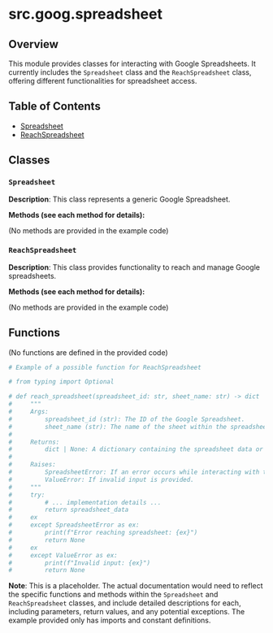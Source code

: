# src.goog.spreadsheet

## Overview

This module provides classes for interacting with Google Spreadsheets.  It currently includes the `Spreadsheet` class and the `ReachSpreadsheet` class, offering different functionalities for spreadsheet access.

## Table of Contents

* [Spreadsheet](#spreadsheet)
* [ReachSpreadsheet](#reachspreadsheet)

## Classes

### `Spreadsheet`

**Description**: This class represents a generic Google Spreadsheet.

**Methods (see each method for details):**

(No methods are provided in the example code)

### `ReachSpreadsheet`

**Description**: This class provides functionality to reach and manage Google spreadsheets.


**Methods (see each method for details):**

(No methods are provided in the example code)


## Functions

(No functions are defined in the provided code)


```python
# Example of a possible function for ReachSpreadsheet

# from typing import Optional

# def reach_spreadsheet(spreadsheet_id: str, sheet_name: str) -> dict | None:
#     """
#     Args:
#         spreadsheet_id (str): The ID of the Google Spreadsheet.
#         sheet_name (str): The name of the sheet within the spreadsheet.
#
#     Returns:
#         dict | None: A dictionary containing the spreadsheet data or None if an error occurs.
#
#     Raises:
#         SpreadsheetError: If an error occurs while interacting with the Google Spreadsheet API.
#         ValueError: If invalid input is provided.
#     """
#     try:
#         # ... implementation details ...
#         return spreadsheet_data
#     ex
#     except SpreadsheetError as ex:
#         print(f"Error reaching spreadsheet: {ex}")
#         return None
#     ex
#     except ValueError as ex:
#         print(f"Invalid input: {ex}")
#         return None
```


**Note**: This is a placeholder.  The actual documentation would need to reflect the specific functions and methods within the `Spreadsheet` and `ReachSpreadsheet` classes, and include detailed descriptions for each, including parameters, return values, and any potential exceptions.  The example provided only has imports and constant definitions.